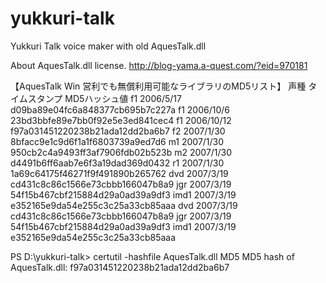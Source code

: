 # yukkuri-talk
Yukkuri Talk voice maker with old AquesTalk.dll

About AquesTalk.dll license.
http://blog-yama.a-quest.com/?eid=970181

【AquesTalk Win 営利でも無償利用可能なライブラリのMD5リスト】
声種	タイムスタンプ	MD5ハッシュ値
f1	2006/5/17	d09ba89e04fc6a848377cb695b7c227a
f1	2006/10/6	23bd3bbfe89e7bb0f92e5e3ed841cec4
f1	2006/10/12	f97a031451220238b21ada12dd2ba6b7
f2	2007/1/30	8bfacc9e1c9d6f1a1f6803739a9ed7d6
m1	2007/1/30	950cb2c4a9493ff3af7906fdb02b523b
m2	2007/1/30	d4491b6ff6aab7e6f3a19dad369d0432
r1	2007/1/30	1a69c64175f46271f9f491890b265762
dvd	2007/3/19	cd431c8c86c1566e73cbbb166047b8a9
jgr	2007/3/19	54f15b467cbf215884d29a0ad39a9df3
imd1	2007/3/19	e352165e9da54e255c3c25a33cb85aaa
dvd	2007/3/19	cd431c8c86c1566e73cbbb166047b8a9
jgr	2007/3/19	54f15b467cbf215884d29a0ad39a9df3
imd1	2007/3/19	e352165e9da54e255c3c25a33cb85aaa

PS D:\yukkuri-talk> certutil -hashfile AquesTalk.dll MD5
MD5 hash of AquesTalk.dll:
f97a031451220238b21ada12dd2ba6b7